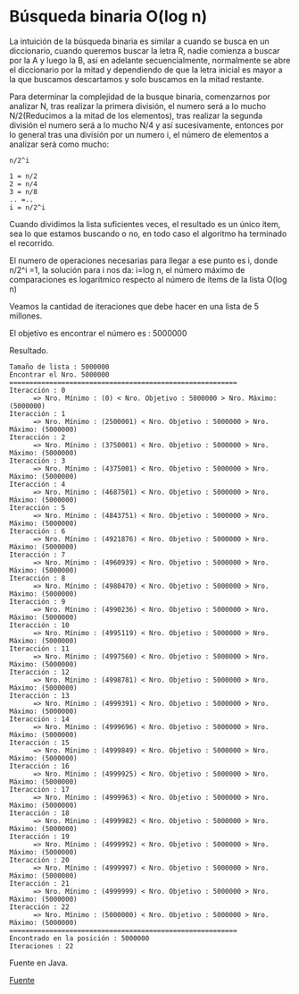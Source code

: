 # Búsqueda binaria O(log n)

La intuición de la búsqueda binaria es similar a cuando se busca en un diccionario, cuando queremos buscar la letra R, nadie comienza a buscar por la A y luego la B, así en adelante secuencialmente, normalmente se abre el diccionario por la mitad y dependiendo de que la letra inicial es mayor a la que buscamos descartamos y solo buscamos en la mitad restante.

Para determinar la complejidad de la busque binaria, comenzarnos por analizar N, tras realizar la primera división, el numero será a lo mucho N/2(Reducimos a la mitad de los elementos), tras realizar la segunda división el numero será a lo mucho N/4 y así sucesivamente, entonces por lo general tras una división por un numero i, el número de elementos a analizar será como mucho:
```
n/2^i 
```

```
1 = n/2
2 = n/4
3 = n/8
.. =..
i = n/2^i 
```

Cuando dividimos la lista suficientes veces, el resultado es un único ítem, sea lo que estamos buscando o no, en todo caso el algoritmo ha terminado el recorrido.

El numero de operaciones necesarias para llegar a ese punto es i, donde 
n/2^i  =1, la solución para i nos da: i=log n, el número máximo de comparaciones es logarítmico respecto al número de ítems de la lista O(log n)


Veamos la cantidad de iteraciones que debe hacer en una lista de 5 millones.

El objetivo es encontrar el número es : 5000000

Resultado.

```
Tamaño de lista : 5000000
Encontrar el Nro. 5000000
=========================================================
Iteracción : 0
      => Nro. Mínimo : (0) < Nro. Objetivo : 5000000 > Nro. Máximo: (5000000)
Iteracción : 1
      => Nro. Mínimo : (2500001) < Nro. Objetivo : 5000000 > Nro. Máximo: (5000000)
Iteracción : 2
      => Nro. Mínimo : (3750001) < Nro. Objetivo : 5000000 > Nro. Máximo: (5000000)
Iteracción : 3
      => Nro. Mínimo : (4375001) < Nro. Objetivo : 5000000 > Nro. Máximo: (5000000)
Iteracción : 4
      => Nro. Mínimo : (4687501) < Nro. Objetivo : 5000000 > Nro. Máximo: (5000000)
Iteracción : 5
      => Nro. Mínimo : (4843751) < Nro. Objetivo : 5000000 > Nro. Máximo: (5000000)
Iteracción : 6
      => Nro. Mínimo : (4921876) < Nro. Objetivo : 5000000 > Nro. Máximo: (5000000)
Iteracción : 7
      => Nro. Mínimo : (4960939) < Nro. Objetivo : 5000000 > Nro. Máximo: (5000000)
Iteracción : 8
      => Nro. Mínimo : (4980470) < Nro. Objetivo : 5000000 > Nro. Máximo: (5000000)
Iteracción : 9
      => Nro. Mínimo : (4990236) < Nro. Objetivo : 5000000 > Nro. Máximo: (5000000)
Iteracción : 10
      => Nro. Mínimo : (4995119) < Nro. Objetivo : 5000000 > Nro. Máximo: (5000000)
Iteracción : 11
      => Nro. Mínimo : (4997560) < Nro. Objetivo : 5000000 > Nro. Máximo: (5000000)
Iteracción : 12
      => Nro. Mínimo : (4998781) < Nro. Objetivo : 5000000 > Nro. Máximo: (5000000)
Iteracción : 13
      => Nro. Mínimo : (4999391) < Nro. Objetivo : 5000000 > Nro. Máximo: (5000000)
Iteracción : 14
      => Nro. Mínimo : (4999696) < Nro. Objetivo : 5000000 > Nro. Máximo: (5000000)
Iteracción : 15
      => Nro. Mínimo : (4999849) < Nro. Objetivo : 5000000 > Nro. Máximo: (5000000)
Iteracción : 16
      => Nro. Mínimo : (4999925) < Nro. Objetivo : 5000000 > Nro. Máximo: (5000000)
Iteracción : 17
      => Nro. Mínimo : (4999963) < Nro. Objetivo : 5000000 > Nro. Máximo: (5000000)
Iteracción : 18
      => Nro. Mínimo : (4999982) < Nro. Objetivo : 5000000 > Nro. Máximo: (5000000)
Iteracción : 19
      => Nro. Mínimo : (4999992) < Nro. Objetivo : 5000000 > Nro. Máximo: (5000000)
Iteracción : 20
      => Nro. Mínimo : (4999997) < Nro. Objetivo : 5000000 > Nro. Máximo: (5000000)
Iteracción : 21
      => Nro. Mínimo : (4999999) < Nro. Objetivo : 5000000 > Nro. Máximo: (5000000)
Iteracción : 22
      => Nro. Mínimo : (5000000) < Nro. Objetivo : 5000000 > Nro. Máximo: (5000000)
=========================================================
Encontrado en la posición : 5000000
Iteraciones : 22
```
Fuente en Java.

[Fuente](https://github.com/rclaros/ADS-2019-I/blob/master/src/main/java/rclaros/algoritmos/BusquedaBinaria.java)
